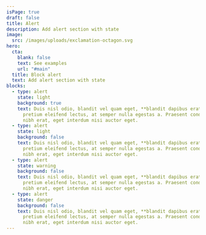 ```yaml
---
isPage: true
draft: false
title: Alert
description: Add alert section with state
image:
  src: /images/uploads/exclamation-octagon.svg
hero:
  cta:
    blank: false
    text: See examples
    url: "#main"
  title: Block alert
  text: Add alert section with state
blocks:
  - type: alert
    state: light
    background: true
    text: Duis nisl odio, blandit vel quam eget, **blandit dapibus erat**. Nullam
      pretium eleifend lectus, at semper nulla egestas a. Praesent condimentum
      nibh erat, eget interdum nisi auctor eget.
  - type: alert
    state: light
    background: false
    text: Duis nisl odio, blandit vel quam eget, **blandit dapibus erat**. Nullam
      pretium eleifend lectus, at semper nulla egestas a. Praesent condimentum
      nibh erat, eget interdum nisi auctor eget.
  - type: alert
    state: warning
    background: false
    text: Duis nisl odio, blandit vel quam eget, **blandit dapibus erat**. Nullam
      pretium eleifend lectus, at semper nulla egestas a. Praesent condimentum
      nibh erat, eget interdum nisi auctor eget.
  - type: alert
    state: danger
    background: false
    text: Duis nisl odio, blandit vel quam eget, **blandit dapibus erat**. Nullam
      pretium eleifend lectus, at semper nulla egestas a. Praesent condimentum
      nibh erat, eget interdum nisi auctor eget.
---
```

